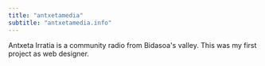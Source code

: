 ```yaml
---
title: "antxetamedia"
subtitle: "antxetamedia.info"
---
```


Antxeta Irratia is a community radio from Bidasoa's valley. 
This was my first project as web designer.
